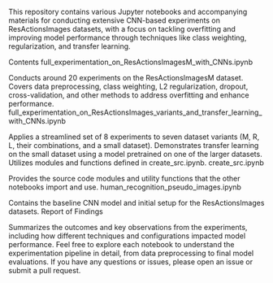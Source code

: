 This repository contains various Jupyter notebooks and accompanying materials for conducting extensive CNN-based experiments on ResActionsImages datasets, with a focus on tackling overfitting and improving model performance through techniques like class weighting, regularization, and transfer learning.

Contents
full_experimentation_on_ResActionsImagesM_with_CNNs.ipynb

Conducts around 20 experiments on the ResActionsImagesM dataset.
Covers data preprocessing, class weighting, L2 regularization, dropout, cross-validation, and other methods to address overfitting and enhance performance.
full_experimentation_on_ResActionsImages_variants_and_transfer_learning_with_CNNs.ipynb

Applies a streamlined set of 8 experiments to seven dataset variants (M, R, L, their combinations, and a small dataset).
Demonstrates transfer learning on the small dataset using a model pretrained on one of the larger datasets.
Utilizes modules and functions defined in create_src.ipynb.
create_src.ipynb

Provides the source code modules and utility functions that the other notebooks import and use.
human_recognition_pseudo_images.ipynb

Contains the baseline CNN model and initial setup for the ResActionsImages datasets.
Report of Findings

Summarizes the outcomes and key observations from the experiments, including how different techniques and configurations impacted model performance.
Feel free to explore each notebook to understand the experimentation pipeline in detail, from data preprocessing to final model evaluations. If you have any questions or issues, please open an issue or submit a pull request.
